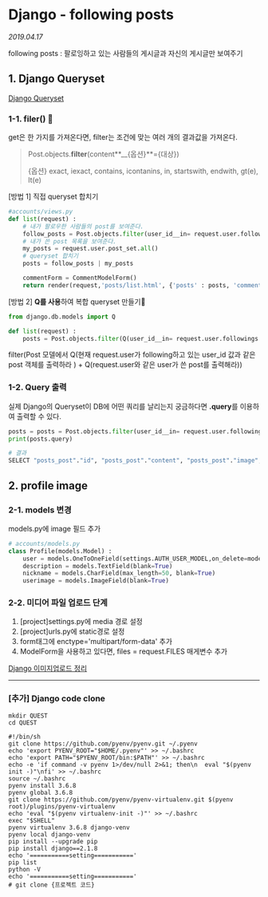# Django - following posts

*2019.04.17*

following posts : 팔로잉하고 있는 사람들의 게시글과 자신의 게시글만 보여주기

## 1. Django Queryset
[Django Queryset](https://docs.djangoproject.com/ko/2.1/ref/models/querysets/)

### 1-1. filer() 🤟

get은 한 가지를 가져온다면, filter는 조건에 맞는 여러 개의 결과값을 가져온다.

> Post.objects.**filter**(content**__{옵션}**={대상})
>
> {옵션} exact, iexact, contains, icontanins, in, startswith, endwith, gt(e), lt(e)



[방법 1] 직접 queryset 합치기

```python
#accounts/views.py
def list(request) :
    # 내가 팔로우한 사람들의 post를 보여준다.
    follow_posts = Post.objects.filter(user_id__in= request.user.followings.all())
    # 내가 쓴 post 목록을 보여준다.
    my_posts = request.user.post_set.all()
    # queryset 합치기
    posts = follow_posts | my_posts

    commentForm = CommentModelForm()
    return render(request,'posts/list.html', {'posts' : posts, 'commentForm':commentForm})
```



[방법 2] **Q를 사용**하여 복합 queryset 만들기🤟

```python
from django.db.models import Q

def list(request) :
	posts = Post.objects.filter(Q(user_id__in= request.user.followings.all()) | Q(user=request.user))
```

filter(Post 모델에서 Q(현재 request.user가 following하고 있는 user_id 값과 같은 post 객체를 출력하라 ) + Q(request.user와 같은 user가 쓴 post를 출력해라))



### 1-2. Query 출력

실제 Django의 Queryset이 DB에 어떤 쿼리를 날리는지 궁금하다면 **.query**를 이용하여 출력할 수 있다.

```python
posts = posts = Post.objects.filter(user_id__in= request.user.followings.all()) | request.user.post_set.all()
print(posts.query)

# 결과
SELECT "posts_post"."id", "posts_post"."content", "posts_post"."image", "posts_post"."user_id" FROM "posts_post" WHERE ("posts_post"."user_id" IN (SELECT U0."id" FROM "accounts_user" U0 INNER JOIN "accounts_user_followers" U1 ON (U0."id" = U1."from_user_id") WHERE U1."to_user_id" = 2) OR "posts_post"."user_id" = 2)
```



## 2. profile image

### 2-1. models 변경

models.py에 image 필드 추가

```python
# accounts/models.py
class Profile(models.Model) :
    user = models.OneToOneField(settings.AUTH_USER_MODEL,on_delete=models.CASCADE)
    description = models.TextField(blank=True)
    nickname = models.CharField(max_length=50, blank=True)
    userimage = models.ImageField(blank=True)
```



### 2-2. 미디어 파일 업로드 단계


1. [project]settings.py에 media 경로 설정
2. [project]urls.py에 static경로 설정
3. form태그에 enctype='multipart/form-data' 추가
4. ModelForm을 사용하고 있다면, files = request.FILES 매게변수 추가

[Django 이미지업로드 정리](./2019-04-11-django.md)



<hr>

### [추가] Django code clone

```shell
mkdir QUEST
cd QUEST
```

```shell
#!/bin/sh
git clone https://github.com/pyenv/pyenv.git ~/.pyenv
echo 'export PYENV_ROOT="$HOME/.pyenv"' >> ~/.bashrc
echo 'export PATH="$PYENV_ROOT/bin:$PATH"' >> ~/.bashrc
echo -e 'if command -v pyenv 1>/dev/null 2>&1; then\n  eval "$(pyenv init -)"\nfi' >> ~/.bashrc
source ~/.bashrc
pyenv install 3.6.8
pyenv global 3.6.8
git clone https://github.com/pyenv/pyenv-virtualenv.git $(pyenv root)/plugins/pyenv-virtualenv
echo 'eval "$(pyenv virtualenv-init -)"' >> ~/.bashrc
exec "$SHELL"
pyenv virtualenv 3.6.8 django-venv
pyenv local django-venv
pip install --upgrade pip
pip install django==2.1.8
echo '===========setting==========='
pip list
python -V
echo '===========setting==========='
# git clone {프로젝트 코드}
```

